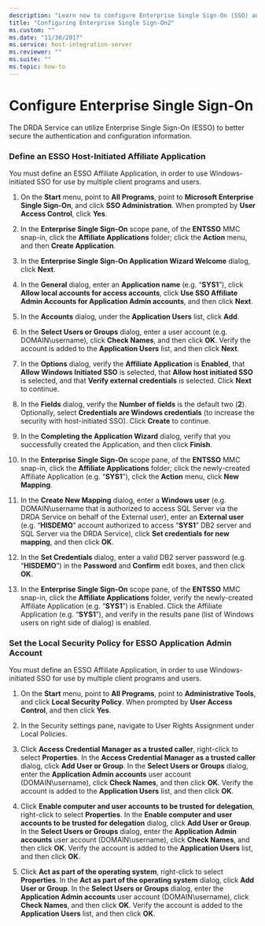 ```yaml
---
description: "Learn now to configure Enterprise Single Sign-On (SSO) and define an ESSO Host-Initiated affiliate application."
title: "Configuring Enterprise Single Sign-On2"
ms.custom: ""
ms.date: "11/30/2017"
ms.service: host-integration-server
ms.reviewer: ""
ms.suite: ""
ms.topic: how-to
---
```

# Configure Enterprise Single Sign-On

The DRDA Service can utilize Enterprise Single Sign-On (ESSO) to better secure the authentication and configuration information.  
  
### Define an ESSO Host-Initiated Affiliate Application
  
You must define an ESSO Affiliate Application, in order to use Windows-initiated SSO for use by multiple client programs and users.  
  
1.  On the **Start** menu, point to **All Programs**, point to **Microsoft Enterprise Single Sign-On**, and click **SSO Administration**. When prompted by **User Access Control**, click **Yes**.  
  
2.  In the **Enterprise Single Sign-On** scope pane, of the **ENTSSO** MMC snap-in, click the **Affiliate Applications** folder; click the **Action** menu, and then **Create Application**.  
  
3.  In the **Enterprise Single Sign-On Application Wizard Welcome** dialog, click **Next**.  
  
4.  In the **General** dialog, enter an **Application name** (e.g. “**SYS1**”), click **Allow local accounts for access accounts**, click **Use SSO Affiliate Admin Accounts for Application Admin accounts**, and then click **Next**.  
  
5.  In the **Accounts** dialog, under the **Application Users** list, click **Add**.  
  
6.  In the **Select Users or Groups** dialog, enter a user account (e.g. DOMAIN\username), click **Check Names**, and then click **OK**. Verify the account is added to the **Application Users** list, and then click **Next**.  
  
7.  In the **Options** dialog, verify the **Affiliate Application** is **Enabled**, that **Allow Windows Initiated SSO** is selected, that **Allow host initiated SSO** is selected, and that **Verify external credentials** is selected. Click **Next** to continue.  
  
8.  In the **Fields** dialog, verify the **Number of fields** is the default two (**2**). Optionally, select **Credentials are Windows credentials** (to increase the security with host-initiated SSO). Click **Create** to continue.  
  
9. In the **Completing the Application Wizard** dialog, verify that you successfully created the Application, and then click **Finish**.  
  
10. In the **Enterprise Single Sign-On** scope pane, of the **ENTSSO** MMC snap-in, click the **Affiliate Applications** folder; click the newly-created Affiliate Application (e.g. “**SYS1**”), click the **Action** menu, click **New Mapping**.  
  
11. In the **Create New Mapping** dialog, enter a **Windows user** (e.g. DOMAIN\username that is authorized to access SQL Server via the DRDA Service on behalf of the External user), enter an **External user** (e.g. “**HISDEMO**” account authorized to access “**SYS1**” DB2 server and SQL Server via the DRDA Service), click **Set credentials for new mapping**, and then click **OK**.  
  
12. In the **Set Credentials** dialog, enter a valid DB2 server password (e.g. “**HISDEMO**”) in the **Password** and **Confirm** edit boxes, and then click **OK**.  
  
13. In the **Enterprise Single Sign-On** scope pane, of the **ENTSSO** MMC snap-in, click the **Affiliate Applications** folder, verify the newly-created Affiliate Application (e.g. “**SYS1**”) is Enabled. Click the Affiliate Application (e.g. “**SYS1**”), and verify in the results pane (list of Windows users on right side of dialog) is enabled.  
  
### Set the Local Security Policy for ESSO Application Admin Account  
 You must define an ESSO Affiliate Application, in order to use Windows-initiated SSO for use by multiple client programs and users.  
  
1.  On the **Start** menu, point to **All Programs**, point to **Administrative Tools**, and click **Local Security Policy**. When prompted by **User Access Control**, and then click **Yes**.  
  
2.  In the Security settings pane, navigate to User Rights Assignment under Local Policies.  
  
3.  Click **Access Credential Manager as a trusted caller**, right-click to select **Properties**. In the **Access Credential Manager as a trusted caller** dialog, click **Add User or Group**. In the **Select Users or Groups** dialog, enter the **Application Admin accounts** user account (DOMAIN\username), click **Check Names**, and then click **OK**. Verify the account is added to the **Application Users** list, and then click **OK**.  
  
4.  Click **Enable computer and user accounts to be trusted for delegation**, right-click to select **Properties**. In the **Enable computer and user accounts to be trusted for delegation** dialog, click **Add User or Group**. In the **Select Users or Groups** dialog, enter the **Application Admin accounts** user account (DOMAIN\username), click **Check Names**, and then click **OK**. Verify the account is added to the **Application Users** list, and then click **OK**.  
  
5.  Click **Act as part of the operating system**, right-click to select **Properties**. In the **Act as part of the operating system** dialog, click **Add User or Group**. In the **Select Users or Groups** dialog, enter the **Application Admin accounts** user account (DOMAIN\username), click **Check Names**, and then click **OK**. Verify the account is added to the **Application Users** list, and then click **OK**.
